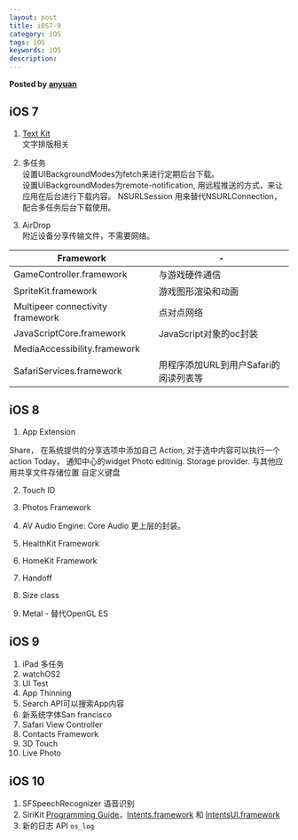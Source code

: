 ```yaml
---
layout: post
title: iOS7-9
category: iOS
tags: iOS
keywords: iOS
description: 
---
```



__Posted by [anyuan](http://anyuan.me/2015/09/13/iOS-7-9-%E6%96%B0%E7%89%B9%E6%80%A7%E6%80%BB%E7%BB%93/)__  


## iOS 7  

1. [Text Kit](https://developer.apple.com/library/ios/documentation/StringsTextFonts/Conceptual/TextAndWebiPhoneOS/Introduction/Introduction.html#//apple_ref/doc/uid/TP40009542)   
文字排版相关

2. 多任务  
设置UIBackgroundModes为fetch来进行定期后台下载。  
设置UIBackgroundModes为remote-notification, 用远程推送的方式，来让应用在后台进行下载内容。
NSURLSession 用来替代NSURLConnection，配合多任务后台下载使用。  

3. AirDrop  
附近设备分享传输文件，不需要网络。

Framework|-
---|---
GameController.framework | 与游戏硬件通信
SpriteKit.framework | 游戏图形渲染和动画
Multipeer connectivity framework | 点对点网络
JavaScriptCore.framework | JavaScript对象的oc封装
MediaAccessibility.framework|
SafariServices.framework | 用程序添加URL到用户Safari的阅读列表等

## iOS 8

1. App Extension

Share， 在系统提供的分享选项中添加自己
Action, 对于选中内容可以执行一个action
Today， 通知中心的widget
Photo editinig.
Storage provider. 与其他应用共享文件存储位置
自定义键盘

2. Touch ID

3. Photos Framework

4. AV Audio Engine: Core Audio 更上层的封装。
5. HealthKit Framework
6. HomeKit Framework
7. Handoff
7. Size class
8. Metal - 替代OpenGL ES

## iOS 9

1. iPad 多任务
2. watchOS2
3. UI Test
4. App Thinning
5. Search API可以搜索App内容
6. 新系统字体San francisco
7. Safari View Controller
8. Contacts Framework
9. 3D Touch
10. Live Photo  

## iOS 10
  
1. SFSpeechRecognizer  语音识别  
2. SiriKit  [Programming Guide][1]，[Intents.framework][2] 和 [IntentsUI.framework][3]
3. 新的日志 API  `os_log`




[1]: https://developer.apple.com/library/prerelease/content/documentation/Intents/Conceptual/SiriIntegrationGuide/index.html#%23//apple_ref/doc/uid/TP40016875
[2]: https://developer.apple.com/reference/intents
[3]: https://developer.apple.com/reference/intentsui

